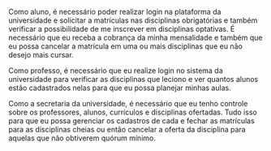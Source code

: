 Como aluno, é necessário poder realizar login na plataforma da universidade e solicitar a matrículas nas disciplinas obrigatórias e também verificar a possibilidade de me inscrever em disciplinas optativas. É necessário que eu receba a cobrança da minha mensalidade e também que eu possa cancelar a matrícula em uma ou mais disciplinas que eu não desejo mais cursar.

Como professo, é necessário que eu realize login no sistema da universidade para verificar as disciplinas que leciono e ver quantos alunos estão cadastrados nelas para que eu possa planejar minhas aulas.

Como a secretaria da universidade, é necessário que eu tenho controle sobre os professores, alunos, currículos e disciplinas ofertadas. Tudo isso para que eu possa gerenciar os cadastros de cada e fechar as matrículas para as disciplinas cheias ou então cancelar a oferta da disciplina para aquelas que não obtiverem quórum mínimo.